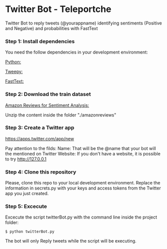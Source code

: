 # Twitter Bot - Teleportche

Twitter Bot to reply tweets (@yourappname) identifying sentiments (Positive and Negative) and probabilities with FastText


### Step 1: Install dependencies

You need the follow dependencies in your development environment:

  [Python:](https://www.python.org/downloads/)

  [Tweepy:](https://pypi.org/project/tweepy/)

  [FastText:](https://pypi.org/project/fasttext/)

### Step 2: Download the train dataset

  [Amazon Reviews for Sentiment Analysis:](https://www.kaggle.com/bittlingmayer/amazonreviews)

Unzip the content inside the folder "./amazonreviews"

### Step 3: Create a Twitter app

https://apps.twitter.com/app/new

Pay attention to the filds:
Name: That will be the @name that your bot will the mentioned on Twitter
Website: If you don't have a website, it is possible to try http://127.0.0.1

### Step 4: Clone this repository

Please, clone this repo to your local development environment.
Replace the information in secrets.py with your keys and access tokens from the Twitter app you just created.


### Step 5: Excecute

Excecute the script twitterBot.py with the command line inside the project folder:

```
$ python twitterBot.py
```
The bot will only Reply tweets while the script will be executing.
